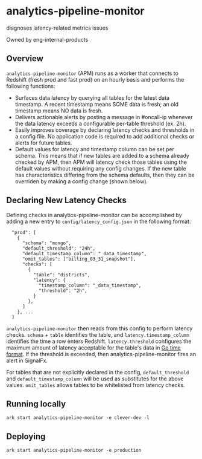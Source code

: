 # analytics-pipeline-monitor

diagnoses latency-related metrics issues

Owned by eng-internal-products

## Overview

`analytics-pipeline-monitor` (APM) runs as a worker that connects to Redshift (fresh prod and fast prod) on an hourly basis and performs the following functions:

- Surfaces data latency by querying all tables for the latest data timestamp. A recent timestamp means SOME data is fresh; an old timestamp means NO data is fresh.
- Delivers actionable alerts by posting a message in #oncall-ip whenever the data latency exceeds a configurable per-table threshold (ex. 2h).
- Easily improves coverage by declaring latency checks and thresholds in a config file. No application code is required to add additional checks or alerts for future tables.
- Default values for latency and timestamp column can be set per schema. This means that if new tables are added to a schema already checked by APM, then APM will latency check those tables using the default values without requiring any config changes. If the new table has characteristics differing from the schema defaults, then they can be overriden by making a config change (shown below).

## Declaring New Latency Checks
Defining checks in analytics-pipeline-monitor can be accomplished by adding a new entry to `config/latency_config.json` in the following format:

```
  "prod": [
    {
      "schema": "mongo",
      "default_threshold": "24h",
      "default_timestamp_column": "_data_timestamp",
      "omit_tables": ["billing_03_31_snapshot"],
      "checks": [
        {
          "table": "districts",
          "latency": {
            "timestamp_column": "_data_timestamp",
            "threshold": "2h",
          }
        },
      ]
    }, ...
  ]
```

`analytics-pipeline-monitor` then reads from this config to perform latency checks. `schema` + `table` identifies the table, and `latency.timestamp_column` identifies the time a row enters Redshift. `latency.threshold` configures the maximum amount of latency acceptable for the table's data in [Go time format](https://golang.org/pkg/time/#ParseDuration). If the threshold is exceeded, then analytics-pipeline-monitor fires an alert in SignalFx.

For tables that are not explicitly declared in the config, `default_threshold` and `default_timestamp_column` will be used as substitutes for the above values. `omit_tables` allows tables to be whitelisted from latency checks.

## Running locally

```
ark start analytics-pipeline-monitor -e clever-dev -l
```

## Deploying

```
ark start analytics-pipeline-monitor -e production
```
